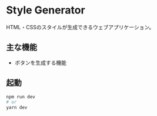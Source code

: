 # Style Generator

HTML・CSSのスタイルが生成できるウェブアプリケーション。

## 主な機能
* ボタンを生成する機能

## 起動

```bash
npm run dev
# or
yarn dev
```

